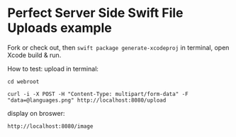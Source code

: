# Perfect Server Side Swift File Uploads example

Fork or check out, then `swift package generate-xcodeproj` in terminal,
open Xcode build & run.

How to test:
upload in terminal:

`cd webroot`

`curl -i -X POST -H "Content-Type: multipart/form-data" -F "data=@languages.png" http://localhost:8080/upload`

display on broswer:

`http://localhost:8080/image`

